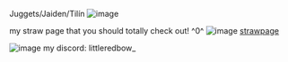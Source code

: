 Juggets/Jaiden/Tilín ![image](https://files.catbox.moe/lqfn5r.gif)



my straw page that you should totally check out! ^0^ ![image](https://files.catbox.moe/oxvqg2.gif) [strawpage](https://straw.page/make?id=redbow)

![image](https://files.catbox.moe/n20dqk.png) my discord: littleredbow_  
